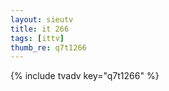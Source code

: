 ```yaml
--- 
layout: sieutv
title: it 266
tags: [ittv]
thumb_re: q7t1266
---
```

{% include tvadv key="q7t1266" %} 
